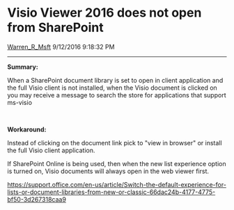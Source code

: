 <div id="page">

# Visio Viewer 2016 does not open from SharePoint

[Warren\_R\_Msft](https://social.msdn.microsoft.com/profile/Warren_R_Msft)
9/12/2016 9:18:32 PM

-----

<div id="content">

**Summary:**

When a SharePoint document library is set to open in client application
and the full Visio client is not installed, when the Visio document is
clicked on you may receive a message to search the store for
applications that support ms-visio

 

**Workaround:**

Instead of clicking on the document link pick to "view in browser" or
install the full Visio client application.

If SharePoint Online is being used, then when the new list experience
option is turned on, Visio documents will always open in the web viewer
first.

https://support.office.com/en-us/article/Switch-the-default-experience-for-lists-or-document-libraries-from-new-or-classic-66dac24b-4177-4775-bf50-3d267318caa9

</div>

</div>
